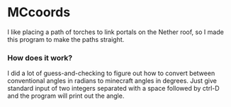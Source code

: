 <h1>MCcoords</h1>
I like placing a path of torches to link portals on the Nether roof, so I made this program to make the paths straight.

<h3>How does it work?</h3>
I did a lot of guess-and-checking to figure out how to convert between conventional angles in radians to minecraft angles in degrees.
Just give standard input of two integers separated with a space followed by ctrl-D and the program will print out the angle.
